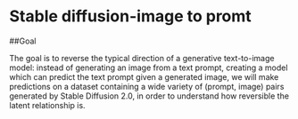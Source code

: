 # Stable diffusion-image to promt

##Goal

The goal is to reverse the typical direction of a generative text-to-image model: instead of generating an image from a text prompt, creating a model which can predict the text prompt given a generated image, we will make predictions on a dataset containing a wide variety of (prompt, image) pairs generated by Stable Diffusion 2.0, in order to understand how reversible the latent relationship is.
